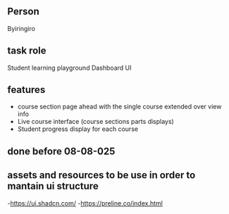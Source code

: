 ## Person
Byiringiro

## task role
Student learning playground Dashboard UI

## features
- course section page ahead with the single course extended over view info
- Live course interface (course sections parts displays)
- Student progress display for each course 


## done before 08-08-025
## assets and resources to be use in order to mantain ui structure 

-https://ui.shadcn.com/
-https://preline.co/index.html
